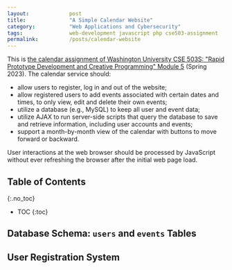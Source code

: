 ```yaml
---
layout:             post
title:              "A Simple Calendar Website"
category:           "Web Applications and Cybersecurity"
tags:               web-development javascript php cse503-assignment
permalink:          /posts/calendar-website
---
```


This is [the calendar assignment of Washington University CSE 503S: "Rapid Prototype Development and Creative Programming" Module 5](https://classes.engineering.wustl.edu/cse330/index.php/Module_5) (Spring 2023). The calendar service should:
- allow users to register, log in and out of the website;
- allow registered users to add events associated with certain dates and times, to only view, edit and delete their own events;
- utilize a database (e.g., MySQL) to keep all user and event data;
- utilize AJAX to run server-side scripts that query the database to save and retrieve information, including user accounts and events;
- support a month-by-month view of the calendar with buttons to move forward or backward.

User interactions at the web browser should be processed by JavaScript without ever refreshing the browser after the initial web page load.

<!-- excerpt-end -->

## Table of Contents
{:.no_toc}
* TOC 
{:toc}

## Database Schema: `users` and `events` Tables

## User Registration System